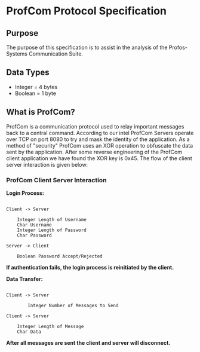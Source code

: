 # ProfCom Protocol Specification

## Purpose

The purpose of this specification is to assist in the analysis of the Profos-Systems Communication Suite.

## Data Types

* Integer = 4 bytes
* Boolean = 1 byte

## What is ProfCom?

ProfCom is a communication protocol used to relay important messages back to a central command. According to our intel ProfCom Servers operate over TCP on port 8080 to try and mask the identity of the application. As a method of "security" ProfCom uses an XOR operation to obfuscate the data sent by the application. After some reverse engineering of the ProfCom client application we have found the XOR key is 0x45. The flow of the client server interaction is given below:

### ProfCom Client Server Interaction

**Login Process:**

```

Client -> Server

    Integer Length of Username
    Char Username
    Integer Length of Password
    Char Password

Server -> Client

    Boolean Password Accept/Rejected

```

**If authentication fails, the login process is reinitiated by the client.**

**Data Transfer:**

```

Client -> Server

        Integer Number of Messages to Send

Client -> Server

    Integer Length of Message
    Char Data

```

**After all messages are sent the client and server will disconnect.**


